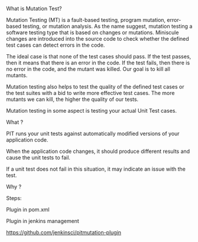 What is Mutation Test? 

Mutation Testing (MT) is a fault-based testing, program mutation, error-based testing, or mutation analysis. As the name suggest, mutation testing a  software testing type that is based on changes or mutations. Miniscule changes are introduced into the source code to check whether the defined test cases can detect errors in the code. 

The ideal case is that none of the test cases should pass. If the test passes, then it means that there is an error in the code. If the test fails, then there is no error in the code, and the mutant was killed. Our goal is to kill all mutants. 

Mutation testing also helps to test the quality of the defined test cases or the test suites with a bid to write more effective test cases. The more mutants we can kill, the higher the quality of our tests. 

Mutation testing in some aspect is testing your actual Unit Test cases. 

What ? 

PIT runs your unit tests against automatically modified versions of your application code. 

When the application code changes, it should produce different results and cause the unit  tests to fail. 

If a unit test does not fail in this situation, it may indicate an issue with the test. 

 

Why ? 


Steps: 

Plugin in pom.xml 

Plugin in jenkins management 

https://github.com/jenkinsci/pitmutation-plugin 

 